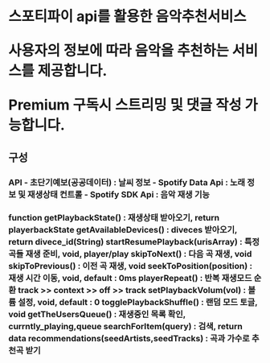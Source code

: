 <h1>스포티파이 api를 활용한 음악추천서비스 
<p>사용자의 정보에 따라 음악을 추천하는 서비스를 제공합니다.</p>
<p>Premium 구독시 스트리밍 및 댓글 작성 가능합니다.</P>
<h2> 구성
<h3> API
- 초단기예보(공공데이터) : 날씨 정보
- Spotify Data Api : 노래 정보 및 재생상태 컨트롤
- Spotify SDK Api : 음악 재생 기능

<h3> function
getPlaybackState() : 재생상태 받아오기, return playerbackState
getAvailableDevices() : diveces 받아오기, return divece_id(String)
startResumePlayback(urisArray) : 특정 곡들 재생 준비, void, player/play
skipToNext() : 다음 곡 재생, void
skipToPrevious() : 이전 곡 재생, void
seekToPosition(position) : 재생 시간 이동, void, default : 0ms
playerRepeat() : 반복 재생모드 순환 track >> context >> off >> track
setPlaybackVolum(vol) : 볼륨 설정, void, default : 0
togglePlaybackShuffle() : 랜덤 모드 토글, void
getTheUsersQueue() : 재생중인 목록 확인, currntly_playing,queue
searchForItem(query) : 검색, return data
recommendations(seedArtists,seedTracks) : 곡과 가수로 추천곡 받기


  
